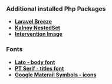 ### Additional installed Php Packages

- **[Laravel Breeze](https://laravel.com/docs/10.x/starter-kits#laravel-breeze)**
- **[Kalnoy NestedSet](https://github.com/lazychaser/laravel-nestedset)**
- **[Intervention Image](https://image.intervention.io/v2)**

### Fonts

- **[Lato - body font](https://fonts.google.com/specimen/Lato)**
- **[PT Serif - titles font](https://fonts.google.com/specimen/PT+Serif)**
- **[Google Materail Symbols - icons](https://fonts.google.com/icons)**
